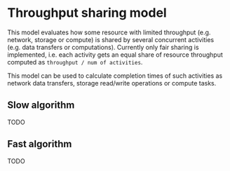 # Throughput sharing model

This model evaluates how some resource with limited throughput (e.g. network, storage or compute) is shared by several concurrent activities (e.g. data transfers or computations). Currently only fair sharing is implemented, i.e. each activity gets an equal share of resource throughput computed as `throughput / num of activities`.

This model can be used to calculate completion times of such activities as network data transfers, storage read/write operations or compute tasks.

## Slow algorithm

TODO

## Fast algorithm

TODO
